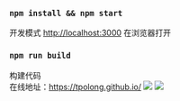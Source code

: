 ### `npm install && npm start`
开发模式
[http://localhost:3000](http://localhost:3000) 在浏览器打开

### `npm run build`
构建代码<br>
在线地址：https://tpolong.github.io/
![](https://user-gold-cdn.xitu.io/2019/7/15/16bf49416792ad35?w=1920&h=1080&f=png&s=2024162)
![](https://user-gold-cdn.xitu.io/2019/7/15/16bf4953abb2cd50?w=1920&h=1080&f=png&s=1391909)
